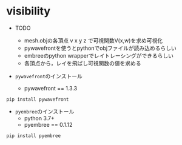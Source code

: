 # visibility
- TODO
    - mesh.objの各頂点 v x y z で可視関数V(x,w)を求め可視化
    - pywavefrontを使うとpythonでobjファイルが読み込めるらしい
    - embreeのpython wrapperでレイトレーシングができるらしい
    - 各頂点から，レイを飛ばし可視関数の値を求める

- ``pywavefront``のインストール
    - pywavefront == 1.3.3 
  
```
pip install pywavefront
```
- ``pyembree``のインストール
  - python 3.7+
  - pyembree == 0.1.12
```
pip install pyembree
```

